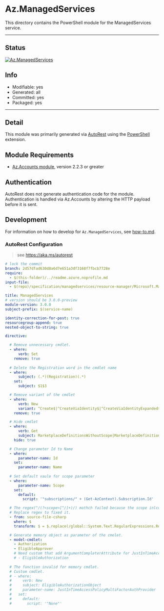 <!-- region Generated -->
# Az.ManagedServices
This directory contains the PowerShell module for the ManagedServices service.

---
## Status
[![Az.ManagedServices](https://img.shields.io/powershellgallery/v/Az.ManagedServices.svg?style=flat-square&label=Az.ManagedServices "Az.ManagedServices")](https://www.powershellgallery.com/packages/Az.ManagedServices/)

## Info
- Modifiable: yes
- Generated: all
- Committed: yes
- Packaged: yes

---
## Detail
This module was primarily generated via [AutoRest](https://github.com/Azure/autorest) using the [PowerShell](https://github.com/Azure/autorest.powershell) extension.

## Module Requirements
- [Az.Accounts module](https://www.powershellgallery.com/packages/Az.Accounts/), version 2.2.3 or greater

## Authentication
AutoRest does not generate authentication code for the module. Authentication is handled via Az.Accounts by altering the HTTP payload before it is sent.

## Development
For information on how to develop for `Az.ManagedServices`, see [how-to.md](how-to.md).
<!-- endregion -->

### AutoRest Configuration
> see https://aka.ms/autorest

``` yaml
# lock the commit
branch: 2d57dfad630d8a6d7e651a3df3168f7fbcb7728e
require:
  - $(this-folder)/../readme.azure.noprofile.md
input-file:
  - $(repo)/specification/managedservices/resource-manager/Microsoft.ManagedServices/preview/2020-02-01-preview/managedservices.json

title: ManagedServices
# version should be 3.0.0-preview
module-version: 3.0.0
subject-prefix: $(service-name)

identity-correction-for-post: true
resourcegroup-append: true
nested-object-to-string: true

directive:

  # Remove unnecessary cmdlet.
  - where:
      verb: Set
    remove: true
  
  # Delete the Registration word in the cmdlet name
  - where:
      subject: (.*)(Registration)(.*) 
    set:
      subject: $1$3

  # Remove variant of the cmdlet
  - where:
      verb: New
      variant: ^Create$|^CreateViaIdentity$|^CreateViaIdentityExpanded$
    remove: true

  # Hide cmdlet
  - where:
      verb: Get
      subject: MarketplaceDefinitionsWithoutScope|MarketplaceDefinition
    hide: true

  # Change parameter Id to Name
  - where:
      parameter-name: Id
    set:
      parameter-name: Name
  
  # Set default vaule for scope parameter
  - where:
      parameter-name: Scope
    set:
      default:
        script: '"subscriptions/" + (Get-AzContext).Subscription.Id'

  # The regex(^/(?<scope>[^/]+)/) mathch failed because the scope inlcude '/' character.
  # Replace regex to fixed it. 
  - from: source-file-csharp
    where: $
    transform: $ = $.replace(/global::System.Text.RegularExpressions.Regex\(\"\^\/\(\?\<scope\>\[\^\/\]\+\)/g, 'global::System.Text.RegularExpressions.Regex("^/(?<scope>.+)');

  # Generate memory object as parameter of the cmelet.
  - model-cmdlet:
    - Authorization
    - EligibleApprover
    # Need custom that add ArgumentCompleterAttribute for JustInTimeAccessPolicyMultiFactorAuthProvider parameter.
    # - EligibleAuthorization
  
  # The function invalid for memory cmdlet.
  # Custom cmdlet.
  # - where:
  #     verb: New
  #     subject: EligibleAuthorizationObject
  #     parameter-name: JustInTimeAccessPolicyMultiFactorAuthProvider
  #   set:
  #     default:
  #       script: '"None"'
```
